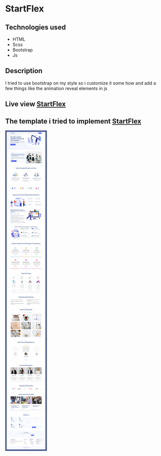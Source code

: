 # StartFlex

## Technologies used
* HTML
* Scss
* Bootstrap
* Js

## Description
I tried to use bootstrap on my style so i customize it some how and add a few things like the animation reveal elements in js 

## Live view [StartFlex](https://startflex.netlify.app/)
## The template i tried to implement [StartFlex](https://bootstrapmade.com/demo/templates/FlexStart/)

![The Website](https://github.com/Mustafa-hameed199/Template_10/blob/master/dist/img/flexstart.png?raw=true)

